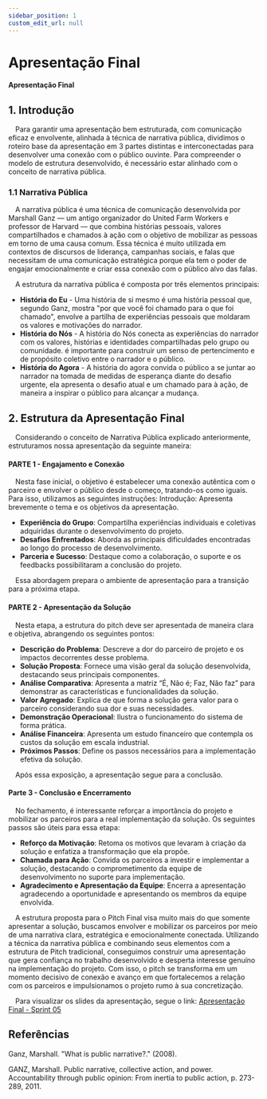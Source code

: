 ```yaml
---
sidebar_position: 1
custom_edit_url: null
---
```


# Apresentação Final

#### Apresentação Final

## 1. Introdução

&emsp;Para garantir uma apresentação bem estruturada, com comunicação eficaz e envolvente, alinhada à técnica de narrativa pública, dividimos o roteiro base da apresentação em 3 partes distintas e interconectadas para desenvolver uma conexão com o público ouvinte. Para compreender o modelo de estrutura desenvolvido, é necessário estar alinhado com o conceito de narrativa pública.

### 1.1 Narrativa Pública

&emsp;A narrativa pública é uma técnica de comunicação desenvolvida por Marshall Ganz — um antigo organizador do United Farm Workers e professor de Harvard — que combina histórias pessoais, valores compartilhados e chamados à ação com o objetivo de mobilizar as pessoas em torno de uma causa comum. Essa técnica é muito utilizada em contextos de discursos de liderança, campanhas sociais, e falas que necessitam de uma comunicação estratégica porque ela tem o poder de engajar emocionalmente e criar essa conexão com o público alvo das falas.

&emsp;A estrutura da narrativa pública é composta por três elementos principais:
- **História do Eu** - Uma história de si mesmo é uma história pessoal que, segundo Ganz, mostra "por que você foi chamado para o que foi chamado", envolve a partilha de experiências pessoais que moldaram os valores e motivações do narrador.
- **História do Nós** - A história do Nós conecta as experiências do narrador com os valores, histórias e identidades compartilhadas pelo grupo ou comunidade. é importante para construir um senso de pertencimento e de propósito coletivo entre o narrador e o público.
- **História do Agora** -  A história do agora convida o público a se juntar ao narrador na tomada de medidas de esperança diante do desafio urgente, ela apresenta o desafio atual e um chamado para à ação, de maneira a inspirar o público para alcançar a mudança.

## 2. Estrutura da Apresentação Final

&emsp;Considerando o conceito de Narrativa Pública explicado anteriormente, estruturamos nossa apresentação da seguinte maneira:

#### **PARTE 1 - Engajamento e Conexão**

&emsp;Nesta fase inicial, o objetivo é estabelecer uma conexão autêntica com o parceiro e envolver o público desde o começo, tratando-os como iguais. Para isso, utilizamos as seguintes instruções:
Introdução: Apresenta brevemente o tema e os objetivos da apresentação.

- **Experiência do Grupo**: Compartilha experiências individuais e coletivas adquiridas durante o desenvolvimento do projeto.
- **Desafios Enfrentados**: Aborda as principais dificuldades encontradas ao longo do processo de desenvolvimento.
- **Parceria e Sucesso**: Destaque como a colaboração, o suporte e os feedbacks possibilitaram a conclusão do projeto.

&emsp;Essa abordagem prepara o ambiente de apresentação para a transição para a próxima etapa.


#### **PARTE 2 - Apresentação da Solução**

&emsp;Nesta etapa, a estrutura do pitch deve ser apresentada de maneira clara e objetiva, abrangendo os seguintes pontos:

- **Descrição do Problema**: Descreve a dor do parceiro de projeto e os impactos decorrentes desse problema.
- **Solução Proposta**: Fornece uma visão geral da solução desenvolvida, destacando seus principais componentes.
- **Análise Comparativa**: Apresenta a matriz “É, Não é; Faz, Não faz” para demonstrar as características e funcionalidades da solução.
- **Valor Agregado**: Explica de que forma a solução gera valor para o parceiro considerando sua dor e suas necessidades.
- **Demonstração Operacional**: Ilustra o funcionamento do sistema de forma prática.
- **Análise Financeira**: Apresenta um estudo financeiro que contempla os custos da solução em escala industrial.
- **Próximos Passos**: Define os passos necessários para a implementação efetiva da solução.

&emsp;Após essa exposição, a apresentação segue para a conclusão.

#### **Parte 3 - Conclusão e Encerramento**

&emsp;No fechamento, é interessante reforçar a importância do projeto e mobilizar os parceiros para a real implementação da solução. Os seguintes passos são úteis para essa etapa:

- **Reforço da Motivação**: Retoma os motivos que levaram à criação da solução e enfatiza a transformação que ela propõe.
- **Chamada para Ação**: Convida os parceiros a investir e implementar a solução, destacando o comprometimento da equipe de desenvolvimento no suporte para implementação.
- **Agradecimento e Apresentação da Equipe**: Encerra a apresentação agradecendo a oportunidade e apresentando os membros da equipe envolvida.

&emsp;A estrutura proposta para o Pitch Final visa muito mais do que somente apresentar a solução, buscamos envolver e mobilizar os parceiros por meio de uma narrativa clara, estratégica e emocionalmente conectada. Utilizando a técnica da narrativa pública e combinando seus elementos com a estrutura de Pitch tradicional, conseguimos construir uma apresentação que gera confiança no trabalho desenvolvido e desperta interesse genuíno na implementação do projeto. Com isso, o pitch se transforma em um momento decisivo de conexão e avanço em que fortalecemos a relação com os parceiros e impulsionamos o projeto rumo à sua concretização.

&emsp;Para visualizar os slides da apresentação, segue o link: [Apresentação Final - Sprint 05](https://www.canva.com/design/DAGj9n81ElE/kuCOXCfn9GcIijAufHigcg/view?utm_content=DAGj9n81ElE&utm_campaign=designshare&utm_medium=link2&utm_source=uniquelinks&utlId=h252732a3f0)

## Referências

Ganz, Marshall. "What is public narrative?." (2008).

GANZ, Marshall. Public narrative, collective action, and power. Accountability through public opinion: From inertia to public action, p. 273-289, 2011.



